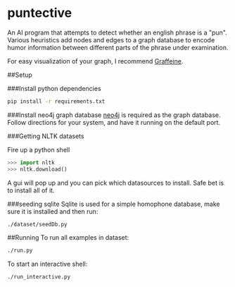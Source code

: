 puntective
==========

An AI program that attempts to detect whether an english phrase is a "pun". 
Various heuristics add nodes and edges to a graph database to encode humor
information between different parts of the phrase under examination.

For easy visualization of your graph, I recommend [Graffeine](https://github.com/julianbrowne/graffeine).

##Setup

###Install python dependencies
```bash
pip install -r requirements.txt
```

###Install neo4j graph database
[neo4j](http://www.neo4j.org/) is required as the graph database. Follow directions for your system,
and have it running on the default port.

###Getting NLTK datasets

Fire up a python shell
```python
>>> import nltk
>>> nltk.download()
```
A gui will pop up and you can pick which datasources to install. Safe bet is to install all of it.

###seeding sqlite
Sqlite is used for a simple homophone database, make sure it is installed
and then run:
```bash
./dataset/seedDb.py
```

##Running
To run all examples in dataset:
```bash
./run.py
```

To start an interactive shell:
```bash
./run_interactive.py
